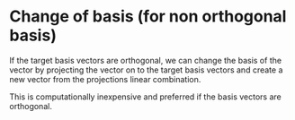 # Change of basis (for non orthogonal basis)

If the target basis vectors are orthogonal, we can change the basis of the vector by projecting the vector on to the target basis vectors and  create a new vector from the projections linear combination.

This is computationally inexpensive and preferred if the basis vectors are orthogonal.